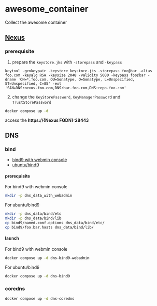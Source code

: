 # awesome_container
Collect the awesome container

## [Nexus](https://hub.docker.com/r/sonatype/nexus3/)
### prerequisite
1. prepare the `keystore.jks` with `-storepass` and `-keypass`
```
keytool -genkeypair -keystore keystore.jks -storepass foo@bar -alias foo.com -keyalg RSA -keysize 2048 -validity 5000 -keypass foo@bar -dname 'CN=*.foo.com, OU=Sonatype, O=Sonatype, L=Unspecified, ST=Unspecified, C=US' -ext 'SAN=DNS:nexus.foo.com,DNS:bar.foo.com,DNS:repo.foo.com'
```
2. change the `KeyStorePassword`, `KeyManagerPassword` and `TrustStorePassword`

``` bash
docker compose up -d
```
access the **https://{Nexus FQDN}:28443**

## DNS

### bind

- [bind9 with webmin console](https://hub.docker.com/r/sameersbn/bind)
- [ubuntu/bind9](https://hub.docker.com/r/ubuntu/bind9)

#### prerequisite

For bind9 with webmin console
``` bash
mkdir -p dns_data_with_webadmin
```

For ubuntu/bind9
``` bash
mkdir -p dns_data/bind/etc
mkdir -p dns_data/bind/lib
cp bind9/named.conf.options dns_data/bind/etc/
cp bind9/foo.bar.hosts dns_data/bind/lib/
```

#### launch

For bind9 with webmin console
``` bash
docker compose up -d dns-bind9-webadmin
```

For ubuntu/bind9
``` bash
docker compose up -d dns-bind9
```

### coredns

``` bash
docker compose up -d dns-coredns
```